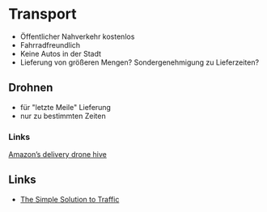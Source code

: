 # Transport

- Öffentlicher Nahverkehr kostenlos
- Fahrradfreundlich
- Keine Autos in der Stadt
- Lieferung von größeren Mengen? Sondergenehmigung zu Lieferzeiten?

## Drohnen

- für "letzte Meile" Lieferung
- nur zu bestimmten Zeiten

### Links

[Amazon’s delivery drone hive](https://postandparcel.info/80330/news/innovation/amazons-delivery-drone-hive/)

## Links

- [The Simple Solution to Traffic](https://www.youtube.com/watch?v=iHzzSao6ypE)